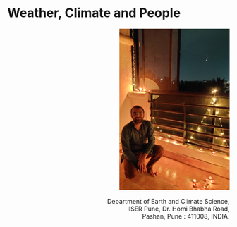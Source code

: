 # Weather, Climate and People

<p style="text-align:right;">
  <img src="media/profile.jpg" width="250"/></p>
<p style="text-align:right;">
  Department of Earth and Climate Science,<br>
  IISER Pune, Dr. Homi Bhabha Road,<br>
  Pashan, Pune : 411008, INDIA.</p>

